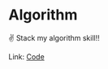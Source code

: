 # Algorithm
:v: Stack my algorithm skill!!


Link: [Code][googlelink]

[googlelink]: https://github.com/Blackraven93/Algorithm/blob/master/Programmers/js/lottoOfMaxRankAndMinRank.js "code"
